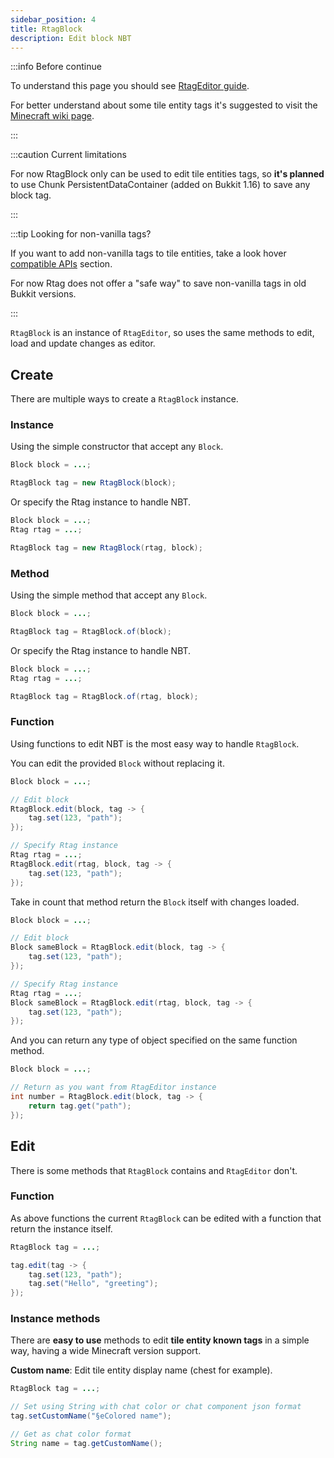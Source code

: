 ```yaml
---
sidebar_position: 4
title: RtagBlock
description: Edit block NBT
---
```


:::info Before continue

To understand this page you should see [RtagEditor guide](usage/editor/).

For better understand about some tile entity tags it's suggested to visit the [Minecraft wiki page](https://minecraft.fandom.com/wiki/Chunk_format#Block_entity_format).

:::

:::caution Current limitations

For now RtagBlock only can be used to edit tile entities tags, so **it's planned** to use Chunk PersistentDataContainer (added on Bukkit 1.16) to save any block tag.

:::

:::tip Looking for non-vanilla tags?

If you want to add non-vanilla tags to tile entities, take a look hover [compatible APIs](feature/compatible/) section.

For now Rtag does not offer a "safe way" to save non-vanilla tags in old Bukkit versions.

:::

`RtagBlock` is an instance of `RtagEditor`, so uses the same methods to edit, load and update changes as editor.

## Create

There are multiple ways to create a `RtagBlock` instance.

### Instance

Using the simple constructor that accept any `Block`.

```java
Block block = ...;

RtagBlock tag = new RtagBlock(block);
```

Or specify the Rtag instance to handle NBT.

```java
Block block = ...;
Rtag rtag = ...;

RtagBlock tag = new RtagBlock(rtag, block);
```

### Method

Using the simple method that accept any `Block`.

```java
Block block = ...;

RtagBlock tag = RtagBlock.of(block);
```

Or specify the Rtag instance to handle NBT.

```java
Block block = ...;
Rtag rtag = ...;

RtagBlock tag = RtagBlock.of(rtag, block);
```

### Function

Using functions to edit NBT is the most easy way to handle `RtagBlock`.

You can edit the provided `Block` without replacing it.

```java
Block block = ...;

// Edit block
RtagBlock.edit(block, tag -> {
	tag.set(123, "path");
});

// Specify Rtag instance
Rtag rtag = ...;
RtagBlock.edit(rtag, block, tag -> {
	tag.set(123, "path");
});
```

Take in count that method return the `Block` itself with changes loaded.

```java
Block block = ...;

// Edit block
Block sameBlock = RtagBlock.edit(block, tag -> {
	tag.set(123, "path");
});

// Specify Rtag instance
Rtag rtag = ...;
Block sameBlock = RtagBlock.edit(rtag, block, tag -> {
	tag.set(123, "path");
});
```

And you can return any type of object specified on the same function method.

```java
Block block = ...;

// Return as you want from RtagEditor instance
int number = RtagBlock.edit(block, tag -> {
	return tag.get("path");
});
```

## Edit

There is some methods that `RtagBlock` contains and `RtagEditor` don't.

### Function

As above functions the current `RtagBlock` can be edited with a function that return the instance itself.

```java
RtagBlock tag = ...;

tag.edit(tag -> {
	tag.set(123, "path");
	tag.set("Hello", "greeting");
});
```

### Instance methods

There are **easy to use** methods to edit **tile entity known tags** in a simple way, having a wide Minecraft version support.

**Custom name**: Edit tile entity display name (chest for example).

```java
RtagBlock tag = ...;

// Set using String with chat color or chat component json format
tag.setCustomName("§eColored name");

// Get as chat color format
String name = tag.getCustomName();
```